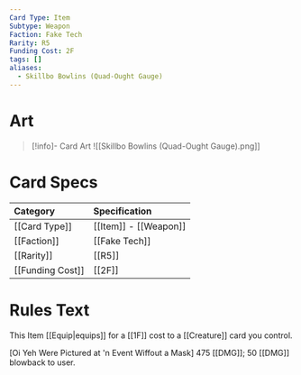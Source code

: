 ```yaml
---
Card Type: Item
Subtype: Weapon
Faction: Fake Tech
Rarity: R5
Funding Cost: 2F
tags: []
aliases:
  - Skillbo Bowlins (Quad-Ought Gauge)
---
```

# Art

> [!info]- Card Art
> ![[Skillbo Bowlins (Quad-Ought Gauge).png]]

# Card Specs

| Category | Specification| 
| :--- | :--- |
| [[Card Type]] | [[Item]] - [[Weapon]] |  
| [[Faction]] | [[Fake Tech]] |  
| [[Rarity]] | [[R5]] |  
| [[Funding Cost]] | [[2F]] |  

# Rules Text  

This Item [[Equip|equips]] for a [[1F]] cost to a [[Creature]] card you control.  

[Oi Yeh Were Pictured at 'n Event Wiffout a Mask] 475 [[DMG]]; 50 [[DMG]] blowback to user.  

